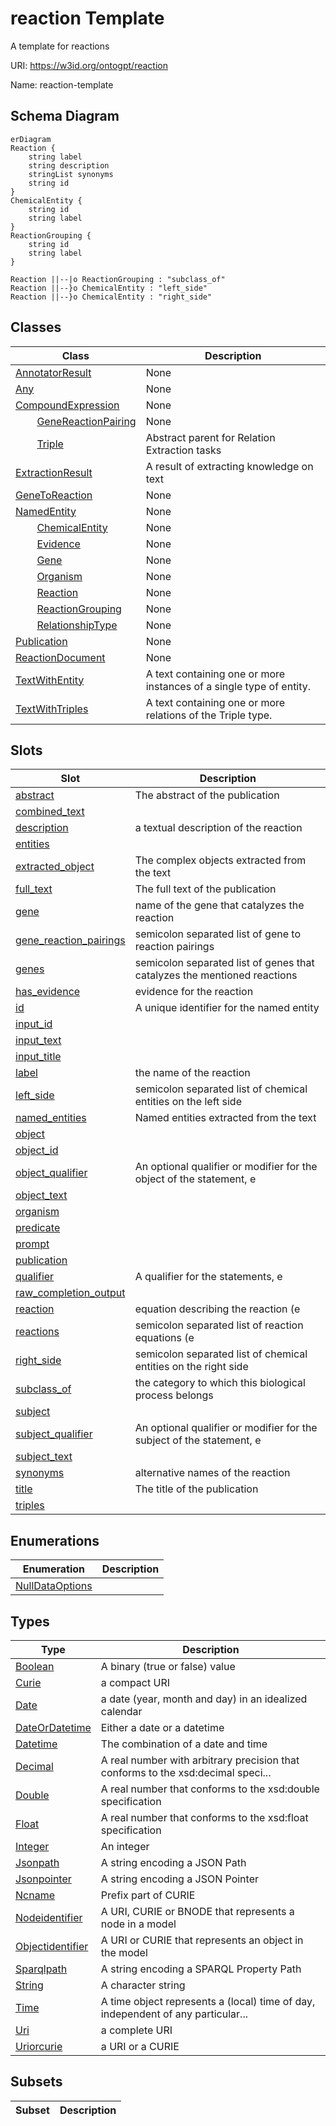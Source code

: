 # reaction Template

A template for reactions

URI: https://w3id.org/ontogpt/reaction

Name: reaction-template



## Schema Diagram

```mermaid
erDiagram
Reaction {
    string label  
    string description  
    stringList synonyms  
    string id  
}
ChemicalEntity {
    string id  
    string label  
}
ReactionGrouping {
    string id  
    string label  
}

Reaction ||--|o ReactionGrouping : "subclass_of"
Reaction ||--}o ChemicalEntity : "left_side"
Reaction ||--}o ChemicalEntity : "right_side"

```


## Classes

| Class | Description |
| --- | --- |
| [AnnotatorResult](AnnotatorResult.md) | None |
| [Any](Any.md) | None |
| [CompoundExpression](CompoundExpression.md) | None |
| &nbsp;&nbsp;&nbsp;&nbsp;&nbsp;&nbsp;&nbsp;&nbsp;[GeneReactionPairing](GeneReactionPairing.md) | None |
| &nbsp;&nbsp;&nbsp;&nbsp;&nbsp;&nbsp;&nbsp;&nbsp;[Triple](Triple.md) | Abstract parent for Relation Extraction tasks |
| [ExtractionResult](ExtractionResult.md) | A result of extracting knowledge on text |
| [GeneToReaction](GeneToReaction.md) | None |
| [NamedEntity](NamedEntity.md) | None |
| &nbsp;&nbsp;&nbsp;&nbsp;&nbsp;&nbsp;&nbsp;&nbsp;[ChemicalEntity](ChemicalEntity.md) | None |
| &nbsp;&nbsp;&nbsp;&nbsp;&nbsp;&nbsp;&nbsp;&nbsp;[Evidence](Evidence.md) | None |
| &nbsp;&nbsp;&nbsp;&nbsp;&nbsp;&nbsp;&nbsp;&nbsp;[Gene](Gene.md) | None |
| &nbsp;&nbsp;&nbsp;&nbsp;&nbsp;&nbsp;&nbsp;&nbsp;[Organism](Organism.md) | None |
| &nbsp;&nbsp;&nbsp;&nbsp;&nbsp;&nbsp;&nbsp;&nbsp;[Reaction](Reaction.md) | None |
| &nbsp;&nbsp;&nbsp;&nbsp;&nbsp;&nbsp;&nbsp;&nbsp;[ReactionGrouping](ReactionGrouping.md) | None |
| &nbsp;&nbsp;&nbsp;&nbsp;&nbsp;&nbsp;&nbsp;&nbsp;[RelationshipType](RelationshipType.md) | None |
| [Publication](Publication.md) | None |
| [ReactionDocument](ReactionDocument.md) | None |
| [TextWithEntity](TextWithEntity.md) | A text containing one or more instances of a single type of entity. |
| [TextWithTriples](TextWithTriples.md) | A text containing one or more relations of the Triple type. |



## Slots

| Slot | Description |
| --- | --- |
| [abstract](abstract.md) | The abstract of the publication |
| [combined_text](combined_text.md) |  |
| [description](description.md) | a textual description of the reaction |
| [entities](entities.md) |  |
| [extracted_object](extracted_object.md) | The complex objects extracted from the text |
| [full_text](full_text.md) | The full text of the publication |
| [gene](gene.md) | name of the gene that catalyzes the reaction |
| [gene_reaction_pairings](gene_reaction_pairings.md) | semicolon separated list of gene to reaction pairings |
| [genes](genes.md) | semicolon separated list of genes that catalyzes the mentioned reactions |
| [has_evidence](has_evidence.md) | evidence for the reaction |
| [id](id.md) | A unique identifier for the named entity |
| [input_id](input_id.md) |  |
| [input_text](input_text.md) |  |
| [input_title](input_title.md) |  |
| [label](label.md) | the name of the reaction |
| [left_side](left_side.md) | semicolon separated list of chemical entities on the left side |
| [named_entities](named_entities.md) | Named entities extracted from the text |
| [object](object.md) |  |
| [object_id](object_id.md) |  |
| [object_qualifier](object_qualifier.md) | An optional qualifier or modifier for the object of the statement, e |
| [object_text](object_text.md) |  |
| [organism](organism.md) |  |
| [predicate](predicate.md) |  |
| [prompt](prompt.md) |  |
| [publication](publication.md) |  |
| [qualifier](qualifier.md) | A qualifier for the statements, e |
| [raw_completion_output](raw_completion_output.md) |  |
| [reaction](reaction.md) | equation describing the reaction (e |
| [reactions](reactions.md) | semicolon separated list of reaction equations (e |
| [right_side](right_side.md) | semicolon separated list of chemical entities on the right side |
| [subclass_of](subclass_of.md) | the category to which this biological process belongs |
| [subject](subject.md) |  |
| [subject_qualifier](subject_qualifier.md) | An optional qualifier or modifier for the subject of the statement, e |
| [subject_text](subject_text.md) |  |
| [synonyms](synonyms.md) | alternative names of the reaction |
| [title](title.md) | The title of the publication |
| [triples](triples.md) |  |


## Enumerations

| Enumeration | Description |
| --- | --- |
| [NullDataOptions](NullDataOptions.md) |  |


## Types

| Type | Description |
| --- | --- |
| [Boolean](Boolean.md) | A binary (true or false) value |
| [Curie](Curie.md) | a compact URI |
| [Date](Date.md) | a date (year, month and day) in an idealized calendar |
| [DateOrDatetime](DateOrDatetime.md) | Either a date or a datetime |
| [Datetime](Datetime.md) | The combination of a date and time |
| [Decimal](Decimal.md) | A real number with arbitrary precision that conforms to the xsd:decimal speci... |
| [Double](Double.md) | A real number that conforms to the xsd:double specification |
| [Float](Float.md) | A real number that conforms to the xsd:float specification |
| [Integer](Integer.md) | An integer |
| [Jsonpath](Jsonpath.md) | A string encoding a JSON Path |
| [Jsonpointer](Jsonpointer.md) | A string encoding a JSON Pointer |
| [Ncname](Ncname.md) | Prefix part of CURIE |
| [Nodeidentifier](Nodeidentifier.md) | A URI, CURIE or BNODE that represents a node in a model |
| [Objectidentifier](Objectidentifier.md) | A URI or CURIE that represents an object in the model |
| [Sparqlpath](Sparqlpath.md) | A string encoding a SPARQL Property Path |
| [String](String.md) | A character string |
| [Time](Time.md) | A time object represents a (local) time of day, independent of any particular... |
| [Uri](Uri.md) | a complete URI |
| [Uriorcurie](Uriorcurie.md) | a URI or a CURIE |


## Subsets

| Subset | Description |
| --- | --- |
